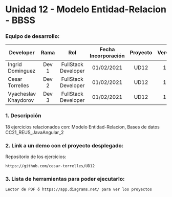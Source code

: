 # Unidad 12 -  Modelo Entidad-Relacion - BBSS

### Equipo de desarrollo:

| Developer | Rama | Rol | Fecha Incorporación | Proyecto | Versión |
| --- | :---:  | :---:  | :---:  | :---: | :---:  |
| Ingrid Dominguez | Dev 1 | FullStack Developer | 01/02/2021 | UD12  | 1.0  |
| Cesar Torrelles | Dev 2 | FullStack Developer | 01/02/2021 | UD12  | 1.0  | 
| Vyacheslav Khaydorov | Dev 3 | FullStack Developer| 01/02/2021 | UD12  | 1.0  |

### 1. Descripción

18 ejercicios  relacionados con:
Modelo Entidad-Relacion, Bases de datos
CC21_REUS_JavaAngular_2

###  2. Link a un demo con el proyecto desplegado:

Repositorio de los ejercicios:
```
https://github.com/cesar-torrelles/UD12
```
###   3. Lista de herramientas para poder ejecutarlo:
```
Lector de PDF ó https://app.diagrams.net/ para ver los proyectos
```
